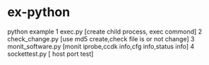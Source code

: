 # ex-python
python example
1	exec.py [create child process, exec commond]
2	check_change.py [use md5 create,check  file is or not change]
3   monit_software.py [monit iprobe,ccdk info,cfg info,status info]
4   sockettest.py [ host port test]
